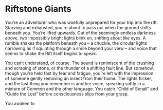 # Riftstone Giants

You’re an adventurer who was woefully unprepared for your trip into the rift. Starving and exhausted, you’re about to pass out when the ground shifts beneath you. You’re lifted upwards. Out of the seemingly endless darkness above, two impossibly bright lights blink on, shifting about like eyes. A rumble shakes the platform beneath you – a chuckle, the circular lights narrowing as if squinting through a smile beyond your view – and voice that seems to shake the Rift itself begins to speak.

You can’t understand, of course. The sound is reminiscent of the crushing and scraping of stone, or the thunder of a shifting fault line. But somehow, though you’re held fast by fear and fatigue, you’re left with the impression of someone gently removing an insect from their home. The lights flicker, and the last thing you remember is another voice, speaking softly in a mixture of Common and the other language. You catch “Child of Sonali” and “Guide the Lost” before consciousness slips from your grasp.

You awaken to 
